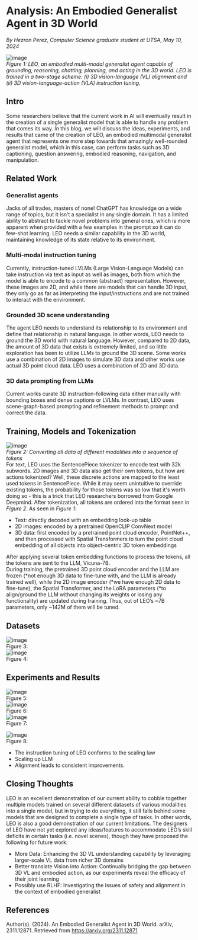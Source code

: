 # Analysis: An Embodied Generalist Agent in 3D World
_By Hezron Perez, Computer Science graduate student at UTSA, May 10, 2024_


![image](https://github.com/HEZR0N/LLM_blogs/assets/99786488/67386294-a0de-4cbd-828f-5933db993678)      
_Figure 1: LEO, an embodied multi-modal generalist agent capable of grounding, reasoning, chatting, planning, and acting in the 3D world. LEO is trained in a two-stage scheme: (i) 3D vision-language (VL) alignment and (ii) 3D vision-language-action (VLA) instruction tuning._

## Intro
Some researchers believe that the current work in AI will eventually result in the creation of a single generalist model that is able to handle any problem that comes its way. In this blog, we will discuss the ideas, experiments, and results that came of the creation of LEO, an embodied multimodal generalist agent that represents one more step towards that amazingly well-rounded generalist model, which in this case, can perform tasks such as 3D captioning, question answering, embodied reasoning, navigation, and manipulation.
## Related Work
### Generalist agents
Jacks of all trades, masters of none! ChatGPT has knowledge on a wide range of topics, but it isn’t a specialist in any single domain. It has a limited ability to abstract to tackle novel problems into general ones, which is more apparent when provided with a few examples in the prompt so it can do few-shot learning. LEO needs a similar capability in the 3D world, maintaining knowledge of its state relative to its environment. 
### Multi-modal instruction tuning
Currently, instruction-tuned LVLMs (Large Vision-Language Models) can take instruction via text as input as well as images, both from which the model is able to encode to a common (abstract) representation. However, these images are 2D, and while there are models that can handle 3D input, they only go as far as interpreting the input/instructions and are not trained to interact with the environment. 
### Grounded 3D scene understanding
The agent LEO needs to understand its relationship to its environment and define that relationship in natural language. In other words, LEO needs to ground the 3D world with natural language. However, compared to 2D data, the amount of 3D data that exists is extremely limited, and so little exploration has been to utilize LLMs to ground the 3D scene. Some works use a combination of 2D images to simulate 3D data and other works use actual 3D point cloud data. LEO uses a combination of 2D and 3D data. 
### 3D data prompting from LLMs
Current works curate 3D instruction-following data either manually with bounding boxes and dense captions or LVLMs. In contrast, LEO uses scene-graph-based prompting and refinement methods to prompt and correct the data.
## Training, Models and Tokenization
![image](https://github.com/HEZR0N/LLM_blogs/assets/99786488/148abe01-271d-4df4-bff8-50e4ddd361c1)         
_Figure 2: Converting all data of different modalities into a sequence of tokens_         
For text, LEO uses the SentencePiece tokenizer to encode text with 32k subwords. 2D images and 3D data also get their own tokens, but how are actions tokenized? Well,  these discrete actions are mapped to the least used tokens in SentencePiece. While it may seem unintuitive to override existing tokens, the probability for those tokens was so low that it's worth doing so - this is a trick that LEO researchers borrowed from Google Deepmind. After tokenization, all tokens are ordered into the format seen in _Figure 2_. As seen in _Figure 1_:
- Text: directly decoded with an embedding look-up table
-  2D images: encoded by a pretrained OpenCLIP ConvNext model
- 3D data: first encoded by a pretrained point cloud encoder, PointNet++, and then processed with  Spatial Transformers to turn the point cloud embedding of all objects into object-centric 3D token embeddings

After applying several token embedding functions to process the tokens, all the tokens are sent to the LLM, Vicuna-7B.              
During training, the pretrained 3D point cloud encoder and the LLM are frozen (*not enough 3D data to fine-tune with, and the LLM is already trained well), while the 2D image encoder (*we have enough 2D data to fine-tune), the Spatial Transformer, and the LoRA parameters (*to align/ground the LLM without changing its weights or losing any functionality) are updated during training. Thus, out of LEO’s ~7B parameters, only ~142M of them will be tuned.          
## Datasets
![image](https://github.com/HEZR0N/LLM_blogs/assets/99786488/4a1da4c0-a9a7-4dcb-bd83-036a699c98b2)       
Figure 3:      
![image](https://github.com/HEZR0N/LLM_blogs/assets/99786488/8dec55bc-043d-4ac0-a968-19e61126b20c)       
Figure 4:      
## Experiments and Results
![image](https://github.com/HEZR0N/LLM_blogs/assets/99786488/b66487a0-2744-47ef-9e20-9ede83cd219b)    
Figure 5:      
![image](https://github.com/HEZR0N/LLM_blogs/assets/99786488/a78a1c7e-23be-4e59-ba9b-42b876a92f84)      
Figure 6:     
![image](https://github.com/HEZR0N/LLM_blogs/assets/99786488/b8fc10a8-70a5-4916-8e37-5ecc28f6a740)     
Figure 7:      


![image](https://github.com/HEZR0N/LLM_blogs/assets/99786488/9e8d59b1-169a-412b-94ff-120ac5f3d23c)     
Figure 8:     

 - The instruction tuning of LEO conforms to the scaling law
 - Scaling up LLM
 - Alignment leads to consistent improvements.
## Closing Thoughts
LEO is an excellent demonstration of our current ability to cobble together multiple models trained on several different datasets of various modalities into a single model, but in trying to do everything, it still falls behind some models that are designed to complete a single type of tasks. In other words, LEO is also a good demonstration of our current limitations. The designers of LEO have not yet explored any ideas/features to accommodate LEO’s skill deficits in certain tasks (i.e. novel scenes), though they have proposed the following for future work:
 - More Data: Enhancing the 3D VL understanding capability by leveraging larger-scale VL data from richer 3D domains
 - Better translate Vision into Action: Continually bridging the gap between 3D VL and embodied action, as our experiments reveal the efficacy of their joint learning
 - Possibly use RLHF: Investigating the issues of safety and alignment in the context of embodied generalist

## References
Author(s). (2024). An Embodied Generalist Agent in 3D World. arXiv, 2311.12871. Retrieved from https://arxiv.org/2311.12871
